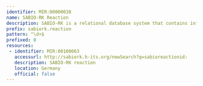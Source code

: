 ```yaml
---
identifier: MIR:00000038
name: SABIO-RK Reaction
description: SABIO-RK is a relational database system that contains information about biochemical reactions, their kinetic equations with their parameters, and the experimental conditions under which these parameters were measured. The reaction data set provides information regarding the organism in which a reaction is observed, pathways in which it participates, and links to further information.
prefix: sabiork.reaction
pattern: ^\d+$
prefixed: 0
resources:
 - identifier: MIR:00100063
   accessurl: http://sabiork.h-its.org/newSearch?q=sabioreactionid:
   description: SABIO-RK reaction
   location: Germany
   official: false
---
```

